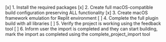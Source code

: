 [x] 1. Install the required packages
[x] 2. Create full macOS-compatible build configuration preserving ALL functionality
[x] 3. Create macOS framework emulation for Replit environment
[ ] 4. Complete the full plugin build with all libraries
[ ] 5. Verify the project is working using the feedback tool
[ ] 6. Inform user the import is completed and they can start building, mark the import as completed using the complete_project_import tool